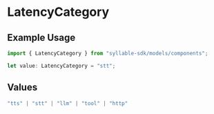 # LatencyCategory

## Example Usage

```typescript
import { LatencyCategory } from "syllable-sdk/models/components";

let value: LatencyCategory = "stt";
```

## Values

```typescript
"tts" | "stt" | "llm" | "tool" | "http"
```